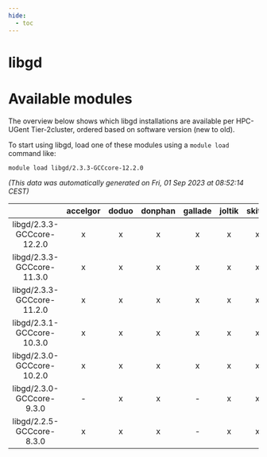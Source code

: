 ```yaml
---
hide:
  - toc
---
```


libgd
=====

# Available modules


The overview below shows which libgd installations are available per HPC-UGent Tier-2cluster, ordered based on software version (new to old).

To start using libgd, load one of these modules using a `module load` command like:

```shell
module load libgd/2.3.3-GCCcore-12.2.0
```

*(This data was automatically generated on Fri, 01 Sep 2023 at 08:52:14 CEST)*  

| |accelgor|doduo|donphan|gallade|joltik|skitty|swalot|victini|
| :---: | :---: | :---: | :---: | :---: | :---: | :---: | :---: | :---: |
|libgd/2.3.3-GCCcore-12.2.0|x|x|x|x|x|x|x|x|
|libgd/2.3.3-GCCcore-11.3.0|x|x|x|x|x|x|x|x|
|libgd/2.3.3-GCCcore-11.2.0|x|x|x|x|x|x|x|x|
|libgd/2.3.1-GCCcore-10.3.0|x|x|x|x|x|x|x|x|
|libgd/2.3.0-GCCcore-10.2.0|x|x|x|x|x|x|x|x|
|libgd/2.3.0-GCCcore-9.3.0|-|x|x|-|x|x|x|x|
|libgd/2.2.5-GCCcore-8.3.0|x|x|x|-|x|x|x|x|
